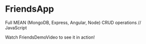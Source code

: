 # FriendsApp
Full MEAN (MongoDB, Express, Angular, Node) CRUD operations // JavaScript

Watch FriendsDemoVideo to see it in action!
